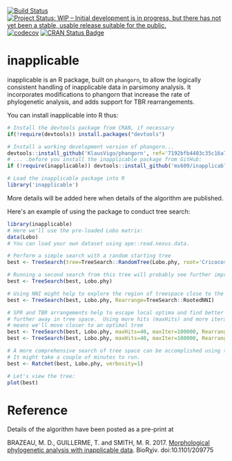 [![Build Status](https://travis-ci.org/ms609/inapplicable.svg?branch=master)](https://travis-ci.org/ms609/inapplicable)
[![Project Status: WIP – Initial development is in progress, but there has not yet been a stable, usable release suitable for the public.](http://www.repostatus.org/badges/latest/wip.svg)](http://www.repostatus.org/#wip)
[![codecov](https://codecov.io/gh/ms609/inapplicable/branch/master/graph/badge.svg)](https://codecov.io/gh/ms609/inapplicable)
[![CRAN Status Badge](http://www.r-pkg.org/badges/version/inapplicable)](https://cran.r-project.org/package=inapplicable)

# inapplicable
inapplicable is an R package, built on `phangorn`, to allow the logically consistent handling of inapplicable data in parsimony analysis.
It incorporates modifications to phangorn that increase the rate of phylogenetic analysis, and adds support for TBR rearrangements.


You can install inapplicable into R thus:

```r
# Install the devtools package from CRAN, if necessary
if(!require(devtools)) install.packages("devtools")

# Install a working development version of phangorn...
devtools::install_github('KlausVigo/phangorn', ref='7192bfb4403c35c16a7b735160525d272736b061') # 30 Oct 2017
# ... .before you install the inapplicable package from GitHub:
if (!require(inapplicable)) devtools::install_github('ms609/inapplicable')

# Load the inapplicable package into R
library('inapplicable')
```

More details will be added here when details of the algorithm are published.

Here's an example of using the package to conduct tree search:

```r 
library(inapplicable)
# Here we'll use the pre-loaded Lobo matrix:
data(Lobo)
# You can load your own dataset using ape::read.nexus.data.

# Perform a simple search with a random starting tree
best <- TreeSearch(tree=TreeSearch::RandomTree(Lobo.phy, root='Cricocosmia'), dataset=Lobo.phy, Rearrange=TreeSearch::RootedNNI)

# Running a second search from this tree will probably see further improvements:
best <- TreeSearch(best, Lobo.phy)

# Using NNI might help to explore the region of treespace close to the local optimum:
best <- TreeSearch(best, Lobo.phy, Rearrange=TreeSearch::RootedNNI)

# SPR and TBR arrangements help to escape local optima and find better peaks 
# further away in tree space.  Using more hits (maxHits) and more iterations (maxIter)
# means we'll move closer to an optimal tree
best <- TreeSearch(best, Lobo.phy, maxHits=40, maxIter=100000, Rearrange=TreeSearch::RootedSPR, verbosity=2)
best <- TreeSearch(best, Lobo.phy, maxHits=40, maxIter=100000, Rearrange=TreeSearch::RootedTBR, verbosity=2)

# A more comprehensive search of tree space can be accomplished using the Parsimony Ratchet
# It might take a couple of minutes to run.
best <- Ratchet(best, Lobo.phy, verbosity=1)

# Let's view the tree:
plot(best)
```

# Reference

Details of the algorithm have been posted as a pre-print at 

BRAZEAU, M. D., GUILLERME, T. and SMITH, M. R. 2017. [Morphological phylogenetic analysis with inapplicable data](https://www.biorxiv.org/content/early/2017/10/26/209775). BioRχiv. doi:10.1101/209775

